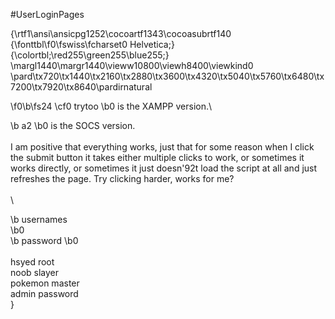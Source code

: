 #UserLoginPages

{\rtf1\ansi\ansicpg1252\cocoartf1343\cocoasubrtf140
{\fonttbl\f0\fswiss\fcharset0 Helvetica;}
{\colortbl;\red255\green255\blue255;}
\margl1440\margr1440\vieww10800\viewh8400\viewkind0
\pard\tx720\tx1440\tx2160\tx2880\tx3600\tx4320\tx5040\tx5760\tx6480\tx7200\tx7920\tx8640\pardirnatural

\f0\b\fs24 \cf0 trytoo
\b0  is the XAMPP version.\

\b a2
\b0  is the SOCS version.\
\
I am positive that everything works, just that for some reason when I click the submit button it takes either multiple clicks to work, or sometimes it works directly, or sometimes it just doesn\'92t load the script at all and just refreshes the page. Try clicking harder, works for me? \
\
\

\b usernames	
\b0 		
\b password
\b0 \
\
hsyed				root\
noob				slayer\
pokemon			master\
admin				password\
}